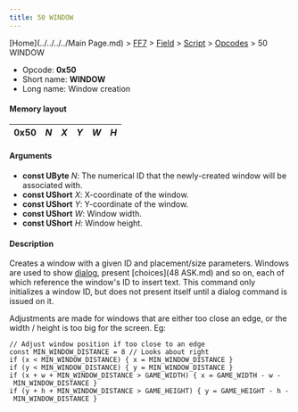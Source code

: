 ```yaml
---
title: 50 WINDOW
---
```


[Home](../../../../Main Page.md) > [FF7](../../../../FF7.md) > [Field](../../../Field.md) > [Script](../../Script.md) > [Opcodes](../Opcodes.md) > 50 WINDOW

-   Opcode: **0x50**
-   Short name: **WINDOW**
-   Long name: Window creation

#### Memory layout

| 0x50 | *N* | *X* | *Y* | *W* | *H* |
|------|-----|-----|-----|-----|-----|

#### Arguments

-   **const UByte** *N*: The numerical ID that the newly-created window will be associated with.
-   **const UShort** *X*: X-coordinate of the window.
-   **const UShort** *Y*: Y-coordinate of the window.
-   **const UShort** *W*: Window width.
-   **const UShort** *H*: Window height.

#### Description

Creates a window with a given ID and placement/size parameters. Windows are used to show [dialog](FF7/Field/Script/Opcodes/40_MESSAGE "wikilink"), present [choices](48 ASK.md) and so on, each of which reference the window's ID to insert text. This command only initializes a window ID, but does not present itself until a dialog command is issued on it.

Adjustments are made for windows that are either too close an edge, or the width / height is too big for the screen. Eg:

`// Adjust window position if too close to an edge`  
`const MIN_WINDOW_DISTANCE = 8 // Looks about right`  
`if (x < MIN_WINDOW_DISTANCE) { x = MIN_WINDOW_DISTANCE }`  
`if (y < MIN_WINDOW_DISTANCE) { y = MIN_WINDOW_DISTANCE }`  
`if (x + w + MIN_WINDOW_DISTANCE > GAME_WIDTH) { x = GAME_WIDTH - w - MIN_WINDOW_DISTANCE }`  
`if (y + h + MIN_WINDOW_DISTANCE > GAME_HEIGHT) { y = GAME_HEIGHT - h - MIN_WINDOW_DISTANCE }`
